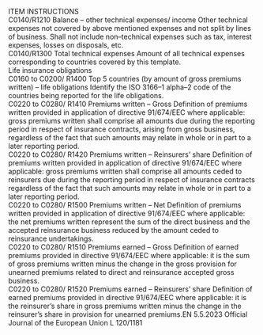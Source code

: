  
ITEM  INSTRUCTIONS  
C0140/R1210  Balance – other 
technical expenses/ 
income  Other technical expenses not covered by above mentioned expenses and not split 
by lines of business. 
Shall not include non–technical expenses such as tax, interest expenses, losses on 
disposals, etc.  
C0140/R1300  Total technical 
expenses  Amount of all technical expenses corresponding to countries covered by this 
template.  
Life insurance obligations  
C0160 to C0200/ 
R1400  Top 5 countries (by 
amount of gross 
premiums written) – 
life obligations  Identify the ISO 3166–1 alpha–2 code of the countries being reported for the life 
obligations.  
C0220 to C0280/ 
R1410  Premiums written – 
Gross  Definition of premiums written provided in application of directive 91/674/EEC 
where applicable: gross premiums written shall comprise all amounts due during 
the reporting period in respect of insurance contracts, arising from gross business, 
regardless of the fact that such amounts may relate in whole or in part to a later 
reporting period.  
C0220 to C0280/ 
R1420  Premiums written – 
Reinsurers’ share  Definition of premiums written provided in application of directive 91/674/EEC 
where applicable: gross premiums written shall comprise all amounts ceded to 
reinsurers due during the reporting period in respect of insurance contracts 
regardless of the fact that such amounts may relate in whole or in part to a 
later reporting period.  
C0220 to C0280/ 
R1500  Premiums written – 
Net  Definition of premiums written provided in application of directive 91/674/EEC 
where applicable: the net premiums written represent the sum of the direct 
business and the accepted reinsurance business reduced by the amount ceded to 
reinsurance undertakings.  
C0220 to C0280/ 
R1510  Premiums earned – 
Gross  Definition of earned premiums provided in directive 91/674/EEC where 
applicable: it is the sum of gross premiums written minus the change in the 
gross provision for unearned premiums related to direct and reinsurance 
accepted gross business.  
C0220 to C0280/ 
R1520  Premiums earned – 
Reinsurers’ share  Definition of earned premiums provided in directive 91/674/EEC where 
applicable: it is the reinsurer’s share in gross premiums written minus the 
change in the reinsurer’s share in provision for unearned premiums.EN  5.5.2023 Official Journal of the European Union L 120/1181